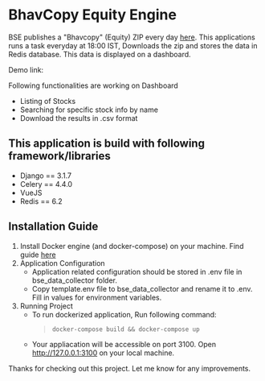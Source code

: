 # BhavCopy Equity Engine

BSE publishes a "Bhavcopy" (Equity) ZIP every day [here](https://www.bseindia.com/markets/MarketInfo/BhavCopy.aspx). This applications runs a task everyday at 18:00 IST, Downloads the zip and stores the data in Redis database. This data is displayed on a dashboard.

Demo link: 

Following functionalities are working on Dashboard

* Listing of Stocks
* Searching for specific stock info by name
* Download the results in .csv format

## This application is build with following framework/libraries

* Django == 3.1.7
* Celery == 4.4.0
* VueJS
* Redis == 6.2

## Installation Guide

1. Install Docker engine (and docker-compose) on your machine. Find guide [here](https://docs.docker.com/engine/install/)
1. Application Configuration
    * Application related configuration should be stored in .env file in bse_data_collector folder.
    * Copy template.env file to bse_data_collector and rename it to .env. Fill in values for environment variables.
1. Running Project
    * To run dockerized application, Run following command:
        > ```docker-compose build && docker-compose up```
    * Your appliacation will be accessible on port 3100. Open http://127.0.0.1:3100 on your local machine.


Thanks for checking out this project. Let me know for any improvements.
